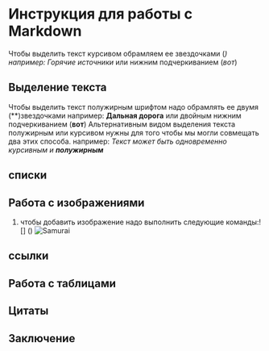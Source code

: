 # Инструкция для работы с Markdown
Чтобы выделить текст курсивом обрамляем ее звездочками (*) например: Горячие источники* или нижним подчеркиванием (_вот_)
## Выделение текста
Чтобы выделить текст полужирным шрифтом надо обрамлять ее двумя (**)звездочками например: **Дальная дорога** или двойным нижним подчеркиванием (__вот__)
Альтернативным видом выделения текста полужирным или курсивом нужны для того чтобы мы могли совмещать два этих способа. например: _Текст может быть одновременно курсивным и **полужирным**_
## списки

## Работа с изображениями

1. чтобы добавить изображение надо выполнить следующие команды:![] ()
![Samurai](Samurai.jpg)



## ссылки

## Работа с таблицами

## Цитаты

## Заключение